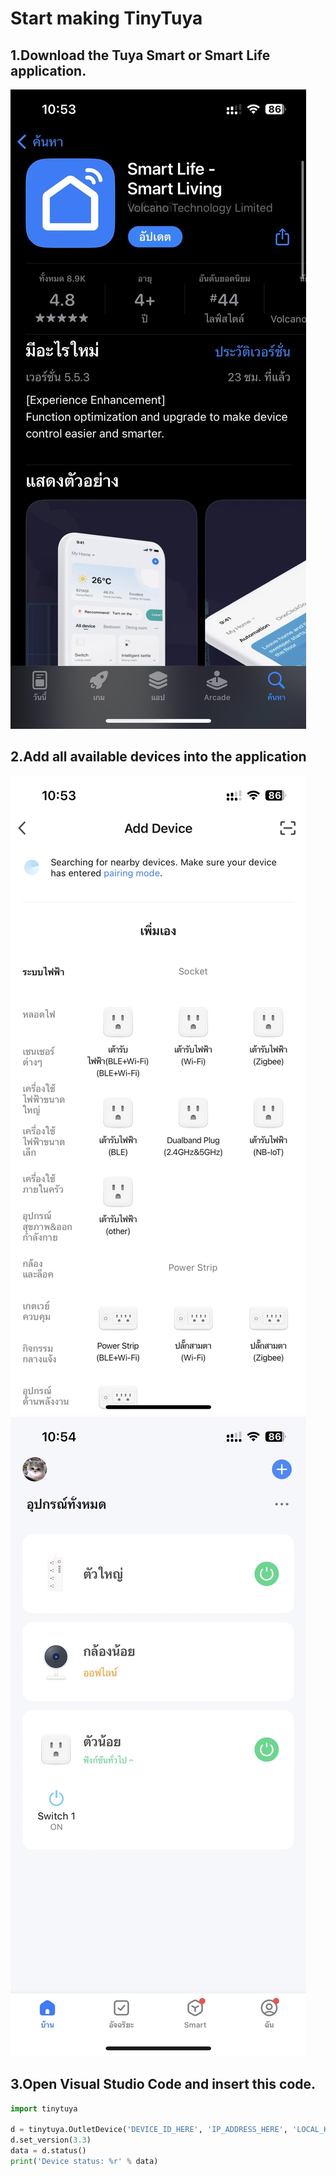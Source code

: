 # Start making TinyTuya
## 1.Download the Tuya Smart or Smart Life application.
![Smart Life](images/1.jpg)
## 2.Add all available devices into the application
![Smart Life](images/2.jpg)
![Smart Life](images/3.jpg)
## 3.Open Visual Studio Code and insert this code.

```python
import tinytuya

d = tinytuya.OutletDevice('DEVICE_ID_HERE', 'IP_ADDRESS_HERE', 'LOCAL_KEY_HERE')
d.set_version(3.3)
data = d.status() 
print('Device status: %r' % data)